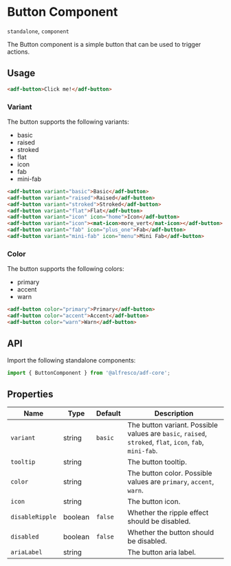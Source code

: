 # Button Component

`standalone`, `component`

The Button component is a simple button that can be used to trigger actions.

## Usage

```html
<adf-button>Click me!</adf-button>
```

### Variant

The button supports the following variants:

- basic
- raised
- stroked
- flat
- icon
- fab
- mini-fab

```html
<adf-button variant="basic">Basic</adf-button>
<adf-button variant="raised">Raised</adf-button>
<adf-button variant="stroked">Stroked</adf-button>
<adf-button variant="flat">Flat</adf-button>
<adf-button variant="icon" icon="home">Icon</adf-button>
<adf-button variant="icon"><mat-icon>more_vert</mat-icon></adf-button>
<adf-button variant="fab" icon="plus_one">Fab</adf-button>
<adf-button variant="mini-fab" icon="menu">Mini Fab</adf-button>
```

### Color

The button supports the following colors:

- primary
- accent
- warn

```html
<adf-button color="primary">Primary</adf-button>
<adf-button color="accent">Accent</adf-button>
<adf-button color="warn">Warn</adf-button>
```

## API

Import the following standalone components:

```typescript
import { ButtonComponent } from '@alfresco/adf-core';
```

## Properties

| Name            | Type    | Default | Description                                                                                              |
|-----------------|---------|---------|----------------------------------------------------------------------------------------------------------|
| `variant`       | string  | `basic` | The button variant. Possible values are `basic`, `raised`, `stroked`, `flat`, `icon`, `fab`, `mini-fab`. |
| `tooltip`       | string  |         | The button tooltip.                                                                                      |
| `color`         | string  |         | The button color. Possible values are `primary`, `accent`, `warn`.                                       |
| `icon`          | string  |         | The button icon.                                                                                         |
| `disableRipple` | boolean | `false` | Whether the ripple effect should be disabled.                                                            |
| `disabled`      | boolean | `false` | Whether the button should be disabled.                                                                   |
| `ariaLabel`     | string  |         | The button aria label.                                                                                   |
